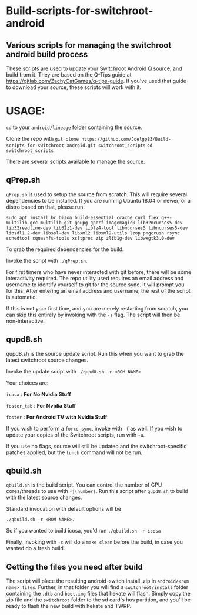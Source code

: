 # Build-scripts-for-switchroot-android
## Various scripts for managing the switchroot android build process

These scripts are used to update your Switchroot Android Q source, and build from it.  They are based on the Q-Tips guide at https://gitlab.com/ZachyCatGames/q-tips-guide.  If you've used that guide to download your source, these scripts will work with it.

# USAGE:

`cd` to your `android/lineage` folder containing the source.

Clone the repo with `git clone https://github.com/Joelgp83/Build-scripts-for-switchroot-android.git switchroot_scripts`
`cd switchroot_scripts`

There are several scripts available to manage the source.

## qPrep.sh
`qPrep.sh` is used to setup the source from scratch.  This will require several dependencies to be installed.  If you are running Ubuntu 18.04 or newer, or a distro based on that, please run:

```
sudo apt install bc bison build-essential ccache curl flex g++-multilib gcc-multilib git gnupg gperf imagemagick lib32ncurses5-dev lib32readline-dev lib32z1-dev liblz4-tool libncurses5 libncurses5-dev libsdl1.2-dev libssl-dev libxml2 libxml2-utils lzop pngcrush rsync schedtool squashfs-tools xsltproc zip zlib1g-dev libwxgtk3.0-dev
```

To grab the required dependencies for the build.

Invoke the script with `./qPrep.sh`.

For first timers who have never interacted with git before, there will be some interactivity required.  The repo utility used requires an email address and username to identify yourself to git for the source sync. It will prompt you for this.  After entering an email address and username, the rest of the script is automatic.

If this is not your first time, and you are merely restarting from scratch, you can skip this entirely by invoking with the `-s` flag. The script will then be non-interactive.

## qupd8.sh

qupd8.sh is the source update script.  Run this when you want to grab the latest switchroot source changes.

Invoke the update script with `./qupd8.sh -r <ROM NAME>` 
  
Your choices are:

`icosa` : **For No Nvidia Stuff**

`foster_tab` : **For Nvidia Stuff**

`foster` : **For Android TV with Nvidia Stuff**

If you wish to perform a `force-sync`, invoke with `-f` as well.  If you wish to update your copies of the Switchroot scripts, run with `-u`.

If you use no flags, source will still be updated and the switchroot-specific patches applied, but the `lunch` command will not be run.

## qbuild.sh

`qbuild.sh` is the build script. You can control the number of CPU cores/threads to use with `-j(number)`.  Run this script after `qupd8.sh` to build with the latest source changes.

Standard invocation with default options will be 

```
./qbuild.sh -r <ROM NAME>.
``` 

So if you wanted to build icosa, you'd run `./qbuild.sh -r icosa`  

Finally, invoking with `-c` will do a `make clean` before the build, in case you wanted do a fresh build.


## Getting the files you need after build

The script will place the resulting android-switch install .zip in `android/<rom name>_files`.  Further, in that folder you will find a `switchroot/install` folder containing the `.dtb` and `boot.img` files that hekate will flash. Simply copy the zip file and the `switchroot` folder to the sd card's hos partition, and you'll be ready to flash the new build with hekate and TWRP.
